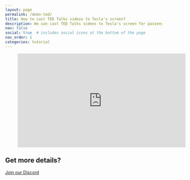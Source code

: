 ```yaml
---
layout: page
permalink: /demo-ted/
title: How to cast TED Talks videos to Tesla's screen?
description: We can cast TED Talks videos to Tesla's screen for passengers while driving, and we can even manipulate the TED Talks app on Tesla's touchscreen directly.
nav: false
social: true  # includes social icons at the bottom of the page
nav_order: 1
categories: tutorial
---
```

<!-- blank line -->
<figure class="video-container">
  <iframe width="540" height="303" src="https://www.youtube.com/embed/-MZXYUX_Qzo" frameborder="0" allowfullscreen="true"> </iframe>
</figure>
<!-- blank line -->

## Get more details?
<p><a href ="https://discord.gg/Tvbs9uWcN9" target="_blank">Join our Discord</a></p>